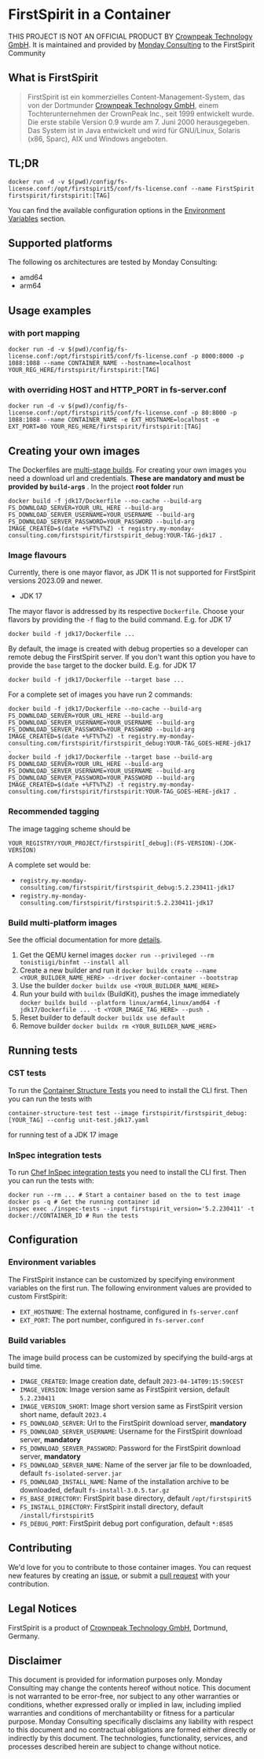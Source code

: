 # FirstSpirit in a Container

THIS PROJECT IS NOT AN OFFICIAL PRODUCT BY [Crownpeak Technology GmbH](https://www.e-spirit.com/). It is maintained and
provided by [Monday Consulting](https://www.monday-consulting.com/) to the FirstSpirit Community

## What is FirstSpirit

> FirstSpirit ist ein kommerzielles Content-Management-System, das von der
> Dortmunder [Crownpeak Technology GmbH](https://www.e-spirit.com/), einem Tochterunternehmen der CrownPeak Inc., seit
> 1999 entwickelt wurde. Die erste stabile Version 0.9 wurde am 7. Juni 2000 herausgegeben. Das System ist in Java
> entwickelt und wird für GNU/Linux, Solaris (x86, Sparc), AIX und Windows angeboten.

## TL;DR

```console
docker run -d -v $(pwd)/config/fs-license.conf:/opt/firstspirit5/conf/fs-license.conf --name FirstSpirit firstspirit/firstspirit:[TAG]
```

You can find the available configuration options in the [Environment Variables](#environment-variables) section.

## Supported platforms

The following os architectures are tested by Monday Consulting:

- amd64
- arm64

## Usage examples

### with port mapping

```console
docker run -d -v $(pwd)/config/fs-license.conf:/opt/firstspirit5/conf/fs-license.conf -p 8000:8000 -p 1088:1088 --name CONTAINER_NAME --hostname=localhost YOUR_REG_HERE/firstspirit/firstspirit:[TAG]
```

### with overriding HOST and HTTP_PORT in fs-server.conf

```console
docker run -d -v $(pwd)/config/fs-license.conf:/opt/firstspirit5/conf/fs-license.conf -p 80:8000 -p 1088:1088 --name CONTAINER_NAME -e EXT_HOSTNAME=localhost -e EXT_PORT=80 YOUR_REG_HERE/firstspirit/firstspirit:[TAG]
```

## Creating your own images

The Dockerfiles are [multi-stage builds](https://docs.docker.com/build/building/multi-stage/). For creating your own
images you need a download url and credentials. **These are mandatory and must be provided by `build-arg`s** . In the
project **root folder** run

```console
docker build -f jdk17/Dockerfile --no-cache --build-arg FS_DOWNLOAD_SERVER=YOUR_URL_HERE --build-arg FS_DOWNLOAD_SERVER_USERNAME=YOUR_USERNAME --build-arg FS_DOWNLOAD_SERVER_PASSWORD=YOUR_PASSWORD --build-arg IMAGE_CREATED=$(date +%FT%T%Z) -t registry.my-monday-consulting.com/firstspirit/firstspirit_debug:YOUR-TAG-jdk17 .
```

### Image flavours

Currently, there is one mayor flavor, as JDK 11 is not supported for FirstSpirit versions 2023.09 and newer.

- JDK 17

The mayor flavor is addressed by its respective `Dockerfile`. Choose your flavors by providing the `-f` flag to the
build command. E.g. for JDK 17

```console
docker build -f jdk17/Dockerfile ...
```

By default, the image is created with debug properties so a developer can remote debug the FirstSpirit server. If you
don't want this option you have to provide the `base` target to the docker build. E.g. for JDK 17

```console
docker build -f jdk17/Dockerfile --target base ...
```

For a complete set of images you have run 2 commands:

```console
docker build -f jdk17/Dockerfile --no-cache --build-arg FS_DOWNLOAD_SERVER=YOUR_URL_HERE --build-arg FS_DOWNLOAD_SERVER_USERNAME=YOUR_USERNAME --build-arg FS_DOWNLOAD_SERVER_PASSWORD=YOUR_PASSWORD --build-arg IMAGE_CREATED=$(date +%FT%T%Z) -t registry.my-monday-consulting.com/firstspirit/firstspirit_debug:YOUR-TAG_GOES-HERE-jdk17 .
docker build -f jdk17/Dockerfile --target base --build-arg FS_DOWNLOAD_SERVER=YOUR_URL_HERE --build-arg FS_DOWNLOAD_SERVER_USERNAME=YOUR_USERNAME --build-arg FS_DOWNLOAD_SERVER_PASSWORD=YOUR_PASSWORD --build-arg IMAGE_CREATED=$(date +%FT%T%Z) -t registry.my-monday-consulting.com/firstspirit/firstspirit:YOUR-TAG_GOES-HERE-jdk17 .
```

### Recommended tagging

The image tagging scheme should be

```
YOUR_REGISTRY/YOUR_PROJECT/firstspirit[_debug]:(FS-VERSION)-(JDK-VERSION)
```

A complete set would be:

- `registry.my-monday-consulting.com/firstspirit/firstspirit_debug:5.2.230411-jdk17`
- `registry.my-monday-consulting.com/firstspirit/firstspirit:5.2.230411-jdk17`

### Build multi-platform images

See the official documentation for more [details](https://docs.docker.com/build/building/multi-platform/).

1. Get the QEMU kernel images `docker run --privileged --rm tonistiigi/binfmt --install all`
2. Create a new builder and run it `docker buildx create --name <YOUR_BUILDER_NAME_HERE> --driver docker-container --bootstrap`
3. Use the builder `docker buildx use <YOUR_BUILDER_NAME_HERE>`
4. Run your build with `buildx` (BuildKit), pushes the image immediately `docker buildx build --platform linux/arm64,linux/amd64 -f jdk17/Dockerfile ... -t <YOUR_IMAGE_TAG_HERE> --push .`
5. Reset builder to default `docker buildx use default`
6. Remove builder `docker buildx rm <YOUR_BUILDER_NAME_HERE>`

## Running tests

### CST tests

To run the [Container Structure Tests](https://github.com/GoogleContainerTools/container-structure-test) you need to
install the CLI first. Then you can run the tests with

```console
container-structure-test test --image firstspirit/firstspirit_debug:[YOUR_TAG] --config unit-test.jdk17.yaml
```

for running test of a JDK 17 image

### InSpec integration tests

To run [Chef InSpec integration tests](https://docs.chef.io/inspec/) you need to install the CLI first. Then you can run
the tests with:

```console
docker run --rm ... # Start a container based on the to test image
docker ps -q # Get the running container id
inspec exec ./inspec-tests --input firstspirit_version='5.2.230411' -t docker://CONTAINER_ID # Run the tests
```

## Configuration

### Environment variables

The FirstSpirit instance can be customized by specifying environment variables on the first run. The following
environment values are provided to custom FirstSpirit:

- `EXT_HOSTNAME`: The external hostname, configured in `fs-server.conf`
- `EXT_PORT`: The port number, configured in `fs-server.conf`

### Build variables

The image build process can be customized by specifying the build-args at build time.

- `IMAGE_CREATED`: Image creation date, default `2023-04-14T09:15:59CEST`
- `IMAGE_VERSION`: Image version same as FirstSpirit version, default `5.2.230411`
- `IMAGE_VERSION_SHORT`: Image short version same as FirstSpirit version short name, default `2023.4`
- `FS_DOWNLOAD_SERVER`: Url to the FirstSpirit download server, **mandatory**
- `FS_DOWNLOAD_SERVER_USERNAME`: Username for the FirstSpirit download server, **mandatory**
- `FS_DOWNLOAD_SERVER_PASSWORD`: Password for the FirstSpirit download server, **mandatory**
- `FS_DOWNLOAD_SERVER_NAME`: Name of the server jar file to be downloaded, default `fs-isolated-server.jar`
- `FS_DOWNLOAD_INSTALL_NAME`: Name of the installation archive to be downloaded, default `fs-install-3.0.5.tar.gz`
- `FS_BASE_DIRECTORY`: FirstSpirit base directory, default `/opt/firstspirit5`
- `FS_INSTALL_DIRECTORY`: FirstSpirit install directory, default `/install/firstspirit5`
- `FS_DEBUG_PORT`: FirstSpirit debug port configuration, default `*:8585`

## Contributing

We'd love for you to contribute to those container images. You can request new features by creating
an [issue](https://github.com/monday-consulting/firstspirit-docker/issues/new), or submit
a [pull request](https://github.com/monday-consulting/firstspirit-docker/pulls) with your contribution.

## Legal Notices

FirstSpirit is a product of [Crownpeak Technology GmbH](https://www.e-spirit.com/), Dortmund, Germany.

## Disclaimer

This document is provided for information purposes only. Monday Consulting may change the contents hereof without
notice. This document is not warranted to be error-free, nor subject to any other warranties or conditions, whether
expressed orally or implied in law, including implied warranties and conditions of merchantability or fitness for a
particular purpose. Monday Consulting specifically disclaims any liability with respect to this document and no
contractual obligations are formed either directly or indirectly by this document. The technologies, functionality,
services, and processes described herein are subject to change without notice.
